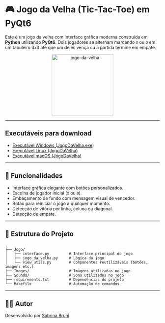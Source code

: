 # 🎮 Jogo da Velha (Tic-Tac-Toe) em PyQt6

Este é um jogo da velha com interface gráfica moderna construída em **Python** utilizando **PyQt6**. Dois jogadores se alternam marcando `X` ou `O` em um tabuleiro 3x3 até que um deles vença ou a partida termine em empate.

<div align="center">
  <img src="https://professorrafaelporcari.com/wp-content/uploads/2021/11/ad882-jogo-da-velha.png?w=400&h=400" alt="jogo-da-velha" width="200"/>
</div>

--- 
## Executáveis para download 
- [Executável Windows (JogoDaVelha.exe)](https://github.com/SabrinaBruni28/JogoDaVelha-2.0/actions/runs/16738608385/artifacts/3686997457) 
- [Executável Linux (JogoDaVelha)](https://github.com/SabrinaBruni28/JogoDaVelha-2.0/actions/runs/16738608385/artifacts/3686997649) 
- [Executável macOS (JogoDaVelha)](https://github.com/SabrinaBruni28/JogoDaVelha-2.0/actions/runs/16738608385/artifacts/3686996819)
---

## 🚀 Funcionalidades

- Interface gráfica elegante com botões personalizados.
- Escolha de jogador inicial (`X` ou `O`).
- Embaçamento de fundo com mensagem visual de vencedor.
- Botão para reiniciar o jogo a qualquer momento.
- Detecção de vitória por linha, coluna ou diagonal.
- Detecção de empate.

---

## 📁 Estrutura do Projeto

```
.
├── Jogo/
│   ├── interface.py         # Interface principal do jogo
│   ├── jogo_da_velha.py     # Lógica do jogo
│   └── view_utils.py        # Componentes reutilizáveis (botões, imagens etc.)
├── Images/                  # Imagens utilizadas no jogo
├── Sounds/                  # Sons utilizados no jogo
├── requirements.txt         # Dependências do projeto
└── Makefile                 # Automação de comandos
```
---

## 🧑‍💻 Autor

Desenvolvido por [Sabrina Bruni](https://github.com/SabrinaBruni28)
